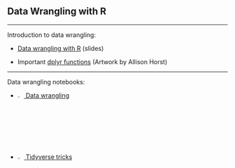## Data Wrangling with R

---

Introduction to data wrangling:

- [Data wrangling with R](https://github.com/kirenz/data-wrangling-in-r/blob/main/1-Data-Wrangling-with-R.pdf) (slides)

- Important [dplyr functions](https://docs.google.com/presentation/d/1TzaalAbj9vhlLOwPRsZUJNuSs0ueNsEgxTLJXa4SbVM/edit#slide=id.g5424a2762e_0_12) (Artwork by Allison Horst)

---

Data wrangling notebooks:

* [<img src="https://www.r-project.org/logo/Rlogo.svg" width="3%"> Data wrangling](http://htmlpreview.github.io/?https://github.com/kirenz/data-wrangling-with-r/blob/main/data-wrangling.html)  

* [<img src="https://www.r-project.org/logo/Rlogo.svg" width="3%"> Tidyverse tricks](http://htmlpreview.github.io/?https://github.com/kirenz/data-wrangling-with-r/blob/main/tidyverse-tricks.html)  

